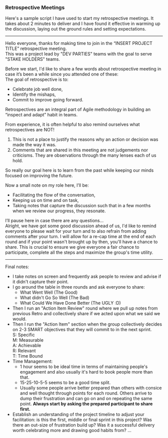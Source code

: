 ### Retrospective Meetings 
Here's a sample script I have used to start my retrospective meetings. It takes about 2 minutes to deliver and I have found it effective in warming up the discussion, laying out the ground rules and setting expectations.             

---
Hello everyone, thanks for making time to join in the “INSERT PROJECT TITLE” retrospective meeting.        
This was a project lead by "DEV PARTIES" teams with the goal to serve "STAKE HOLDERS" teams.       

Before we start, I'd like to share a few words about retrospective meeting in case it’s been a while since you attended one of these:        
The goal of retrospective is to:      
- Celebrate job well done,      
- Identify the mishaps,     
- Commit to improve going forward.        

Retrospectives are an integral part of Agile methodology in building an “inspect and adapt” habit in teams.      

From experience, it is often helpful to also remind ourselves what retrospectives are NOT!       
1) This is not a place to justify the reasons why an action or decision was made the way it was.      
2) Comments that are shared in this meeting are not judgements nor criticisms. They are observations through the many lenses each of us hold.      

So really our goal here is to learn from the past while keeping our minds focused on improving the future.      

Now a small note on my role here, I’ll be:     
- Facilitating the flow of the conversation, 
- Keeping us on time and on task,
- Taking notes that capture the discussion such that in a few months when we review our progress, they resonate.


I’ll pause here in case there are any questions…      
Alright, we have got some good discussion ahead of us, I'd like to remind everyone to please wait for your turn and to also refrain from adding comments after your turn. I will allow for a re-cap time at the end of each round and if your point wasn't brought up by then, you'll have a chance to share. This is crucial to ensure we give everyone a fair chance to participate, complete all the steps and maximize the group's time utility. 

---
Final notes:      
- I take notes on screen and frequently ask people to review and advise if it didn't capture their point.     
- I go around the table in three rounds and ask everyone to share: 
  - What Went Well (The Good) 
  - What didn't Go So Well (The Bad)
  - What Could We Have Done Better (The UGLY :D)
- Then I run an "Action Item Review" round where we pull up notes from previous Retro and collectively share if we acted upon what we said we would.     
- Then I run the "Action Item" section when the group collectively decides on 2-3 SMART objectives that they will commit to in the next sprint.      
S: Specific     
M: Measurable   
A: Achievable    
R: Relevant    
T: Time Bound     
- Time Management: 
  - 1 hour seems to be ideal time in terms of maintaining people's engagement and also usually it's hard to book people more than that.      
  - 15-25-10-5-5 seems to be a good time split.     
  - Usually some people arrive better prepared than others with consice and well thought through points for each round. Others arrive to dump their frustration and can go on and on repeating the same point. **Always start by asking the prepared participant to share first.**
- Establish an understanding of the project timeline to adjust your facilitation: is this the first, middle or final sprint in this project? Was there an out-size of frustration build up? Was it a successful delivery worth celebrating more and drawing good habits from? ... 
